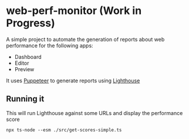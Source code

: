 # web-perf-monitor (Work in Progress)

A simple project to automate the generation of reports about web performance for the following apps:

- Dashboard
- Editor
- Preview

It uses [Puppeteer](https://pptr.dev/) to generate reports using [Lighthouse](https://developer.chrome.com/docs/lighthouse/overview/)

## Running it

This will run Lighthouse against some URLs and display the performance score

```
npx ts-node --esm ./src/get-scores-simple.ts
```

